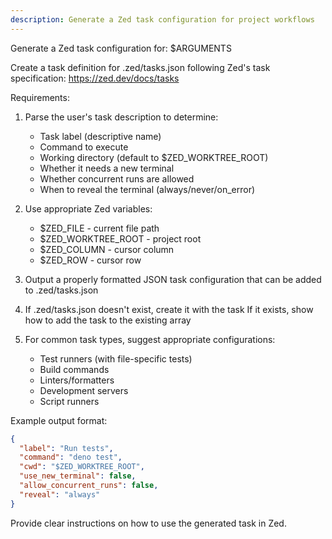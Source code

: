 ```yaml
---
description: Generate a Zed task configuration for project workflows
---
```


Generate a Zed task configuration for: $ARGUMENTS

Create a task definition for .zed/tasks.json following Zed's task specification:
https://zed.dev/docs/tasks

Requirements:

1. Parse the user's task description to determine:
   - Task label (descriptive name)
   - Command to execute
   - Working directory (default to $ZED_WORKTREE_ROOT)
   - Whether it needs a new terminal
   - Whether concurrent runs are allowed
   - When to reveal the terminal (always/never/on_error)

2. Use appropriate Zed variables:
   - $ZED_FILE - current file path
   - $ZED_WORKTREE_ROOT - project root
   - $ZED_COLUMN - cursor column
   - $ZED_ROW - cursor row

3. Output a properly formatted JSON task configuration that can be added to .zed/tasks.json

4. If .zed/tasks.json doesn't exist, create it with the task
   If it exists, show how to add the task to the existing array

5. For common task types, suggest appropriate configurations:
   - Test runners (with file-specific tests)
   - Build commands
   - Linters/formatters
   - Development servers
   - Script runners

Example output format:

```json
{
  "label": "Run tests",
  "command": "deno test",
  "cwd": "$ZED_WORKTREE_ROOT",
  "use_new_terminal": false,
  "allow_concurrent_runs": false,
  "reveal": "always"
}
```

Provide clear instructions on how to use the generated task in Zed.
